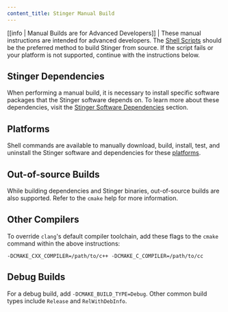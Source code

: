 ```yaml
---
content_title: Stinger Manual Build
---
```


[[info | Manual Builds are for Advanced Developers]]
| These manual instructions are intended for advanced developers. The [Shell Scripts](../01_shell-scripts/index.md) should be the preferred method to build Stinger from source. If the script fails or your platform is not supported, continue with the instructions below.

## Stinger Dependencies

When performing a manual build, it is necessary to install specific software packages that the Stinger software depends on. To learn more about these dependencies, visit the [Stinger Software Dependencies](00_eosio-dependencies.md) section.

## Platforms

Shell commands are available to manually download, build, install, test, and uninstall the Stinger software and dependencies for these [platforms](03_platforms/index.md).

## Out-of-source Builds

While building dependencies and Stinger binaries, out-of-source builds are also supported. Refer to the `cmake` help for more information.

## Other Compilers

To override `clang`'s default compiler toolchain, add these flags to the `cmake` command within the above instructions:

`-DCMAKE_CXX_COMPILER=/path/to/c++ -DCMAKE_C_COMPILER=/path/to/cc`

## Debug Builds

For a debug build, add `-DCMAKE_BUILD_TYPE=Debug`. Other common build types include `Release` and `RelWithDebInfo`.
